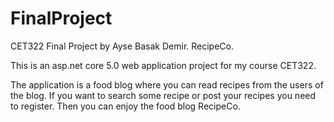 # FinalProject

CET322 Final Project by Ayse Basak Demir. RecipeCo.

This is an asp.net core 5.0 web application project for my course CET322. 

  The application is a food blog where you can read recipes from the users of the blog. 
If you want to search some recipe or post your recipes you need to register. Then you can 
enjoy the food blog RecipeCo.
